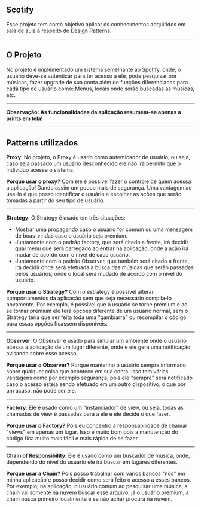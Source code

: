 ## Scotify ##
Esse projeto tem como objetivo aplicar os conhecimentos adquiridos em sala de aula a respeito de Design Patterns.

----------
O Projeto
-------------
No projeto é implementado um sistema semelhante ao  Spotify, onde, o usuário deve-se autenticar para ter acesso a ele, pode pesquisar por músicas, fazer upgrade de sua conta além de funções diferenciadas para cada tipo de usuário como: Menus, locais onde serão buscadas as músicas, etc.

----------
**Observação: As funcionalidades da aplicação resumem-se apenas a prints em tela!**

----------
Patterns utilizados
-------------

**Proxy**:
No projeto, o Proxy é usado como autenticador de usuário, ou seja, caso seja passado um usuário desconhecido ele não irá permitir que o indivíduo acesse o sistema.

**Porque usar o proxy?**
Com ele é possível fazer o controle de quem acessa a aplicação! Dando assim um pouco mais de segurança. Uma vantagem ao usa-lo é que posso identificar o usuário e escolher as ações que serão tomadas a partir do seu tipo de usuário.

----------

**Strategy**:
O Strategy é usado em três situações: 

- Mostrar uma propagando caso o usuário for comum ou uma mensagem de boas-vindas caso o usuário seja premium.
- Juntamente com o padrão factory, que será citado a frente, irá decidir qual menu que será carregado ao entrar na aplicação, onde a ação irá mudar de acordo com o nível de cada usuário.
- Juntamente com o padrão Observer, que também será citado a frente, irá decidir onde será efetuada a busca das músicas que serão passadas pelos usuários, onde o local será mudado de acordo com o nível do usuário.

**Porque usar o Strategy?**
Com o estrategy é possível alterar comportamentos da aplicação sem que seja necessário compila-lo novamente.  Por exemplo,  é possível que o usuário se torne premium e ao se tornar premium ele terá opções diferente de um usuário normal, sem o Strategy teria que ser feita toda uma "gambiarra" ou recompilar o código para essas opções ficassem disponíveis.

----------

**Observer**:
O Observer é usado para simular um ambiente onde o usuário acessa a aplicação de um lugar diferente, onde e ele gera uma notificação avisando sobre esse acesso.

**Porque usar o Observer?**
Porque mantenho o usuário sempre informado sobre qualquer coisa que acontece em sua conta. Isso tem várias vantagens como por exemplo segurança, pois ele "sempre" sera notificado caso o acesso esteja sendo efetuado em um outro dispositivo, o que por um acaso, não pode ser ele. 

----------

**Factory**:
Ele é usado como um "instanciador" de view, ou seja,  todas as chamadas de view é passadas para a ele e ele decide o que fazer.

**Porque usar o Factory?**
Pois eu concentro a responsabilidade de chamar "views" em apenas um lugar. Isso é muito bom pois a manutenção do código fica muito mais fácil e mais rápida de se fazer. 

----------

**Chain of Responsibility**:
Ele  é usado como um buscador de música, onde, dependendo do nível do usuário ele irá buscar em lugares diferentes.

**Porque usar a Chain?**
Pois posso trabalhar com vários bancos "nós" em minha aplicação e posso decidir como será feito o acesso a esses bancos. Por exemplo, na aplicação, o usuário comum ao pesquisar uma música, a chain vai somente na nuvem buscar esse arquivo, já o usuário premium, a chain busca primeiro localmente e se não achar procura na nuvem.
